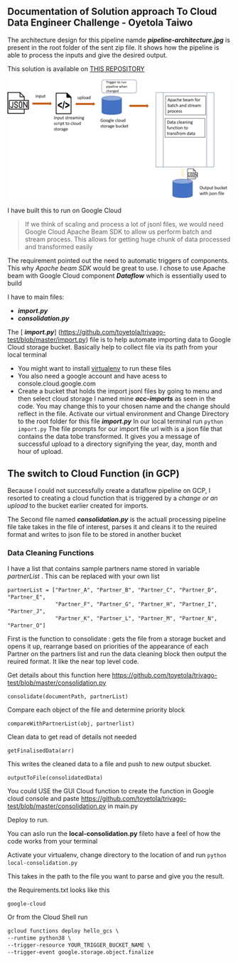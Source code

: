 ## Documentation of Solution approach To Cloud Data Engineer Challenge - Oyetola Taiwo


The architecture design for this pipeline namde _**pipeline-architecture.jpg**_ is present in the root folder of the sent zip file. It shows how the pipeline is able to process the inputs and give the desired output.

This solution is available on [THIS REPOSITORY](https://github.com/toyetola/trivago)

![Pipeline Ideal Architecture](pipeline-architecture.jpg)

I have built this to run on Google Cloud 

> If we think of scaling and process a lot of jsonl files, we would need Google Cloud Apache Beam SDK to allow us perform batch and stream process. This allows for getting huge chunk of data processed and transformed easily


The requirement pointed out the need to automatic triggers of components. This why _Apache beam SDK_ would be great to use. I chose to use Apache beam with Google Cloud component _**Dataflow**_ which is essentially used to build 

I have to main files:

 * _**import.py**_
 * _**consolidation.py**_

 The [ _**import.py**_] (https://github.com/toyetola/trivago-test/blob/master/import.py) file is to help automate importing data to Google Cloud storage bucket. Basically help to collect file via its path from your local terminal 

 - You might want to install [virtualenv](https://realpython.com/python-virtual-environments-a-primer/) to run these files
 - You also need a google account and have acess to console.cloud.google.com
 - Create a bucket that holds the import jsonl files by going to menu and then select cloud storage I named mine _**acc-imports**_ as seen in the code. You may change this to your chosen name and the change should reflect in the file.
Activate our virtual environment and Change Directory to the root folder for this file  _**import.py**_
In our local terminal run `python import.py`
The file prompts for our import file url with is a json file that contains the data tobe transformed.
It gives you a message of successful upload to a directory signifying the year, day, month and hour of upload.

## The switch to Cloud Function (in GCP)
Because I could not successfully create a dataflow pipeline on GCP, I resorted to creating a cloud function that is triggered by a _change or an upload_ to the bucket earlier created for imports.

The Second file named _**consolidation.py**_ is the actuall processing pipeline file take takes in the file of interest, parses it and cleans it to the reuired format and writes to json file to be stored in another bucket

### Data Cleaning Functions

I have a list that contains sample partners name stored in variable _partnerList_ .  This can be replaced with your own list
```
partnerList = ["Partner_A", "Partner_B", "Partner_C", "Partner_D", "Partner_E",
               "Partner_F", "Partner_G", "Partner_H", "Partner_I", "Partner_J",
               "Partner_K", "Partner_L", "Partner_M", "Partner_N", "Partner_O"]
```
First is the function to consolidate : gets the file from a storage bucket and opens it up, rearrange based on priorities of the appearance of each Partner on the partners list and run the data cleaning block then output the reuired format. It like the near top level code.

Get details about this function here https://github.com/toyetola/trivago-test/blob/master/consolidation.py

```
consolidate(documentPath, partnerList)

```

Compare each object of the file and determine priority block

```
compareWithPartnerList(obj, partnerlist)

```
Clean data to get read of details not needed

```
getFinalisedData(arr)

```
This writes the cleaned data to a file and push to new output sbucket.
```
outputToFile(consolidatedData)
```

You could USE the GUI Cloud function to create the function in Google cloud console and paste https://github.com/toyetola/trivago-test/blob/master/consolidation.py in main.py

Deploy to run.

You can aslo run the __**local-consolidation.py**__ fileto have a feel of how the code works from your terminal

Activate your virtualenv, change directory to the location of  and run `python local-consolidation.py`

This takes in the path to the file you want to parse and give you the result.

the Requirements.txt looks like this
```
google-cloud
```

Or from the Cloud Shell run 

```
gcloud functions deploy hello_gcs \
--runtime python38 \
--trigger-resource YOUR_TRIGGER_BUCKET_NAME \
--trigger-event google.storage.object.finalize
```

